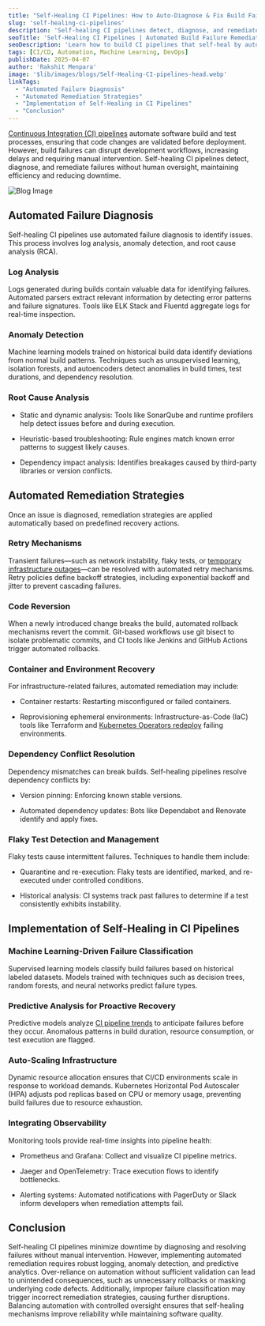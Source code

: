 ```yaml
---
title: "Self-Healing CI Pipelines: How to Auto-Diagnose & Fix Build Failures Without Human Intervention"
slug: 'self-healing-ci-pipelines'
description: 'Self-healing CI pipelines detect, diagnose, and remediate build failures without human intervention—preserving velocity and minimizing downtime.'
seoTitle: 'Self-Healing CI Pipelines | Automated Build Failure Remediation | Improwised Tech'
seoDescription: 'Learn how to build CI pipelines that self-heal by automatically detecting, diagnosing, and fixing build failures using ML and automation.'
tags: [CI/CD, Automation, Machine Learning, DevOps]
publishDate: 2025-04-07
author: 'Rakshit Menpara'
image: '$lib/images/blogs/Self-Healing-CI-pipelines-head.webp'
linkTags:
  - "Automated Failure Diagnosis"
  - "Automated Remediation Strategies"
  - "Implementation of Self-Healing in CI Pipelines"
  - "Conclusion"
---
```



[Continuous Integration (CI) pipelines](/services/platform-engineering/continuous-integration/) automate software build and test processes, ensuring that code changes are validated before deployment. However, build failures can disrupt development workflows, increasing delays and requiring manual intervention. Self-healing CI pipelines detect, diagnose, and remediate failures without human oversight, maintaining efficiency and reducing downtime.

![Blog Image]($lib/images/blogs/Self-Healing-CI-pipelines-body.webp)

## Automated Failure Diagnosis

Self-healing CI pipelines use automated failure diagnosis to identify issues. This process involves log analysis, anomaly detection, and root cause analysis (RCA).

### Log Analysis

Logs generated during builds contain valuable data for identifying failures. Automated parsers extract relevant information by detecting error patterns and failure signatures. Tools like ELK Stack and Fluentd aggregate logs for real-time inspection.

### Anomaly Detection

Machine learning models trained on historical build data identify deviations from normal build patterns. Techniques such as unsupervised learning, isolation forests, and autoencoders detect anomalies in build times, test durations, and dependency resolution.

### Root Cause Analysis

* Static and dynamic analysis: Tools like SonarQube and runtime profilers help detect issues before and during execution.

* Heuristic-based troubleshooting: Rule engines match known error patterns to suggest likely causes.

* Dependency impact analysis: Identifies breakages caused by third-party libraries or version conflicts.

## Automated Remediation Strategies

Once an issue is diagnosed, remediation strategies are applied automatically based on predefined recovery actions.

### Retry Mechanisms

Transient failures—such as network instability, flaky tests, or [temporary infrastructure outages](/blog/zero-downtime-architecture/)—can be resolved with automated retry mechanisms. Retry policies define backoff strategies, including exponential backoff and jitter to prevent cascading failures.

### Code Reversion

When a newly introduced change breaks the build, automated rollback mechanisms revert the commit. Git-based workflows use git bisect to isolate problematic commits, and CI tools like Jenkins and GitHub Actions trigger automated rollbacks.

### Container and Environment Recovery

For infrastructure-related failures, automated remediation may include:

- Container restarts: Restarting misconfigured or failed containers.

- Reprovisioning ephemeral environments: Infrastructure-as-Code (IaC) tools like Terraform and [Kubernetes Operators redeploy](/blog/kubernetes-why-its-foundation-not-destination/) failing environments.

### Dependency Conflict Resolution

Dependency mismatches can break builds. Self-healing pipelines resolve dependency conflicts by:

- Version pinning: Enforcing known stable versions.

- Automated dependency updates: Bots like Dependabot and Renovate identify and apply fixes.

### Flaky Test Detection and Management

Flaky tests cause intermittent failures. Techniques to handle them include:

- Quarantine and re-execution: Flaky tests are identified, marked, and re-executed under controlled conditions.

- Historical analysis: CI systems track past failures to determine if a test consistently exhibits instability.

## Implementation of Self-Healing in CI Pipelines

### Machine Learning-Driven Failure Classification

Supervised learning models classify build failures based on historical labeled datasets. Models trained with techniques such as decision trees, random forests, and neural networks predict failure types.

### Predictive Analysis for Proactive Recovery

Predictive models analyze [CI pipeline trends](/blog/ci-isn-t-just-for-dev-ops/) to anticipate failures before they occur. Anomalous patterns in build duration, resource consumption, or test execution are flagged.

### Auto-Scaling Infrastructure

Dynamic resource allocation ensures that CI/CD environments scale in response to workload demands. Kubernetes Horizontal Pod Autoscaler (HPA) adjusts pod replicas based on CPU or memory usage, preventing build failures due to resource exhaustion.

### Integrating Observability

Monitoring tools provide real-time insights into pipeline health:

- Prometheus and Grafana: Collect and visualize CI pipeline metrics.

- Jaeger and OpenTelemetry: Trace execution flows to identify bottlenecks.

- Alerting systems: Automated notifications with PagerDuty or Slack inform developers when remediation attempts fail.

## Conclusion

Self-healing CI pipelines minimize downtime by diagnosing and resolving failures without manual intervention. However, implementing automated remediation requires robust logging, anomaly detection, and predictive analytics. Over-reliance on automation without sufficient validation can lead to unintended consequences, such as unnecessary rollbacks or masking underlying code defects. Additionally, improper failure classification may trigger incorrect remediation strategies, causing further disruptions. Balancing automation with controlled oversight ensures that self-healing mechanisms improve reliability while maintaining software quality.

    
